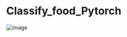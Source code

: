 # Classify_food_Pytorch
![image](https://github.com/chelmed/Classify_food_Pytorch/assets/19384975/10ffef5c-fbca-4192-8a2e-e39e0efaab5d)
